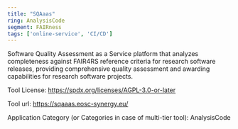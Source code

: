 ```yaml
---
title: "SQAaas"
ring: AnalysisCode
segment: FAIRness
tags: ['online-service', 'CI/CD']
---
```

Software Quality Assessment as a Service platform that analyzes completeness against FAIR4RS reference criteria for research software releases, providing comprehensive quality assessment and awarding capabilities for research software projects.

Tool License: https://spdx.org/licenses/AGPL-3.0-or-later

Tool url: https://sqaaas.eosc-synergy.eu/

Application Category (or Categories in case of multi-tier tool): AnalysisCode
